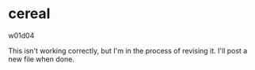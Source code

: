 cereal
======

w01d04

This isn't working correctly, but I'm in the process of revising it. I'll post a new file when done.
